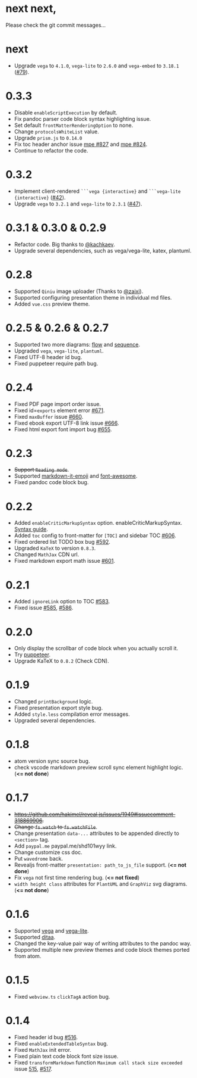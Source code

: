 # next next,

Please check the git commit messages...

# next

- Upgrade `vega` to `4.1.0`, `vega-lite` to `2.6.0` and `vega-embed` to `3.18.1` ([#79](https://github.com/shd101wyy/mume/pull/79)).

# 0.3.3

- Disable `enableScriptExecution` by default.
- Fix pandoc parser code block syntax highlighting issue.
- Set default `frontMatterRenderingOption` to none.
- Change `protocolsWhiteList` value.
- Upgrade `prism.js` to `0.14.0`
- Fix toc header anchor issue [mpe #827](https://github.com/shd101wyy/markdown-preview-enhanced/issues/827) and [mpe #824](https://github.com/shd101wyy/markdown-preview-enhanced/issues/824).
- Continue to refactor the code.

# 0.3.2

- Implement client-rendered ` ```vega {interactive} ` and ` ```vega-lite {interactive} ` ([#42](https://github.com/shd101wyy/mume/pull/42)).
- Upgrade `vega` to `3.2.1` and `vega-lite` to `2.3.1` ([#47](https://github.com/shd101wyy/mume/pull/47)).

# 0.3.1 & 0.3.0 & 0.2.9

- Refactor code. Big thanks to [@kachkaev](https://github.com/kachkaev).
- Upgrade several dependencies, such as vega/vega-lite, katex, plantuml.

# 0.2.8

- Supported `Qiniu` image uploader (Thanks to [@zaixi](https://github.com/zaixi)).
- Supported configuring presentation theme in individual md files.
- Added `vue.css` preview theme.

# 0.2.5 & 0.2.6 & 0.2.7

- Supported two more diagrams: [flow](http://flowchart.js.org/) and [sequence](https://bramp.github.io/js-sequence-diagrams/).
- Upgraded `vega`, `vega-lite`, `plantuml`.
- Fixed UTF-8 header id bug.
- Fixed puppeteer require path bug.

# 0.2.4

- Fixed PDF page import order issue.
- Fixed id=`exports` element error [#671](https://github.com/shd101wyy/markdown-preview-enhanced/issues/671).
- Fixed `maxBuffer` issue [#660](https://github.com/shd101wyy/markdown-preview-enhanced/issues/660).
- Fixed ebook export UTF-8 link issue [#666](https://github.com/shd101wyy/markdown-preview-enhanced/issues/666).
- Fixed html export font import bug [#655](https://github.com/shd101wyy/markdown-preview-enhanced/issues/655).

# 0.2.3

- ~~Support `Reading mode`~~.
- Supported [markdown-it-emoji](https://github.com/markdown-it/markdown-it-emoji) and [font-awesome](https://github.com/FortAwesome/Font-Awesome).
- Fixed pandoc code block bug.

# 0.2.2

- Added `enableCriticMarkupSyntax` option. enableCriticMarkupSyntax. [Syntax guide](http://criticmarkup.com/users-guide.php).
- Added `toc` config to front-matter for `[TOC]` and sidebar TOC [#606](https://github.com/shd101wyy/markdown-preview-enhanced/issues/606).
- Fixed ordered list TODO box bug [#592](https://github.com/shd101wyy/markdown-preview-enhanced/issues/592).
- Upgraded `KaTeX` to version `0.8.3`.
- Changed `MathJax` CDN url.
- Fixed markdown export math issue [#601](https://github.com/shd101wyy/markdown-preview-enhanced/issues/601).

# 0.2.1

- Added `ignoreLink` option to TOC [#583](https://github.com/shd101wyy/markdown-preview-enhanced/issues/583).
- Fixed issue [#585](https://github.com/shd101wyy/markdown-preview-enhanced/issues/585), [#586](https://github.com/shd101wyy/markdown-preview-enhanced/issues/585).

# 0.2.0

- Only display the scrollbar of code block when you actually scroll it.
- Try [puppeteer](https://github.com/GoogleChrome/puppeteer).
- Upgrade KaTeX to `0.8.2` (Check CDN).

# 0.1.9

- Changed `printBackground` logic.
- Fixed presentation export style bug.
- Added `style.less` compilation error messages.
- Upgraded several dependencies.

# 0.1.8

- atom version sync source bug.
- check vscode markdown preview scroll sync element highlight logic. (**<= not done**)

# 0.1.7

- ~~https://github.com/hakimel/reveal.js/issues/1949#issuecomment-318869906.~~
- ~~Change `fs.watch` to `fs.watchFile`~~.
- Change presentation `data-...` attributes to be appended directly to `<section>` tag.
- Add `paypal.me` paypal.me/shd101wyy link.
- Change customize css doc.
- Put `wavedrome` back.
- Revealjs front-matter `presentation: path_to_js_file` support. (**<= not done**)
- Fix `vega` not first time rendering bug. (**<= not fixed**)
- `width height class` attributes for `PlantUML` and `GraphViz` svg diagrams. (**<= not done**)

# 0.1.6

- Supported [vega](https://vega.github.io/vega/) and [vega-lite](https://vega.github.io/vega-lite/).
- Supported [ditaa](https://github.com/stathissideris/ditaa).
- Changed the key-value pair way of writing attributes to the pandoc way.
- Supported multiple new preview themes and code block themes ported from atom.

# 0.1.5

- Fixed `webview.ts` `clickTagA` action bug.

# 0.1.4

- Fixed header id bug [#516](https://github.com/shd101wyy/markdown-preview-enhanced/issues/516).
- Fixed `enableExtendedTableSyntax` bug.
- Fixed `MathJax` init error.
- Fixed plain text code block font size issue.
- Fixed `transformMarkdown` function `Maximum call stack size exceeded` issue [515](https://github.com/shd101wyy/markdown-preview-enhanced/issues/515), [#517](https://github.com/shd101wyy/markdown-preview-enhanced/issues/517).
